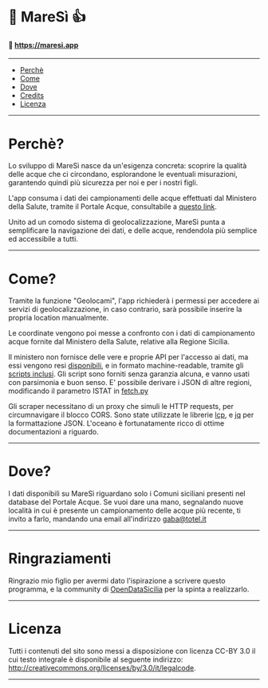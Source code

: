 # 🐬 MareSì 👍
#### 🌊 https://maresi.app

---

- [Perchè](#perchè)
- [Come](#come)
- [Dove](#dove)
- [Credits](#ringraziamenti)
- [Licenza](#licenza)

---

# Perchè?

Lo sviluppo di MareSì nasce da un'esigenza concreta: scoprire la qualità delle acque che ci circondano, esplorandone le eventuali misurazioni, garantendo quindi più sicurezza per noi e per i nostri figli.

L'app consuma i dati dei campionamenti delle acque effettuati dal Ministero della Salute, tramite il Portale Acque, consultabile a [questo link](https://www.portaleacque.salute.gov.it/PortaleAcquePubblico/).

Unito ad un comodo sistema di geolocalizzazione, MareSì punta a semplificare la navigazione dei dati, e delle acque, rendendola più semplice ed accessibile a tutti.

---

# Come?

Tramite la funzione "Geolocami", l'app richiederà i permessi per accedere ai servizi di geolocalizzazione, in caso contrario, sarà possibile inserire la propria location manualmente.

Le coordinate vengono poi messe a confronto con i dati di campionamento acque fornite dal Ministero della Salute, relative alla Regione Sicilia.

Il ministero non fornisce delle vere e proprie API per l'accesso ai dati, ma essi vengono resi [disponibili](https://github.com/gabacode/mareSi/tree/main/scripts/data), e in formato machine-readable, tramite gli [scripts inclusi](https://github.com/gabacode/mareSi/blob/main/scripts/). Gli script sono forniti senza garanzia alcuna, e vanno usati con parsimonia e buon senso. E' possibile derivare i JSON di altre regioni, modificando il parametro ISTAT in [fetch.py](https://github.com/gabacode/mareSi/blob/main/scripts/fetch.py)

Gli scraper necessitano di un proxy che simuli le HTTP requests, per circumnavigare il blocco CORS. Sono state utilizzate le librerie [lcp](https://www.npmjs.com/package/local-cors-proxy), e [jq](https://stedolan.github.io/jq/) per la formattazione JSON. L'oceano è fortunatamente ricco di ottime documentazioni a riguardo.

---

# Dove?

I dati disponibili su MareSì riguardano solo i Comuni siciliani presenti nel database del Portale Acque. Se vuoi dare una mano, segnalando nuove località in cui è presente un campionamento delle acque più recente, ti invito a farlo, mandando una email all'indirizzo gaba@totel.it

---

# Ringraziamenti

Ringrazio mio figlio per avermi dato l'ispirazione a scrivere questo programma, e la community di [OpenDataSicilia](http://opendatasicilia.it/) per la spinta a realizzarlo.

---

# Licenza

Tutti i contenuti del sito sono messi a disposizione con licenza CC-BY 3.0  il cui testo integrale è disponibile al seguente indirizzo: http://creativecommons.org/licenses/by/3.0/it/legalcode.

---
